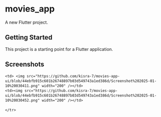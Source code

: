 # movies_app

A new Flutter project.

## Getting Started

This project is a starting point for a Flutter application.

## Screenshots
<table>


    <td> <img src="https://github.com/kisra-7/movies-app-ui/blob/44ebfb915c601b26748897b03d549743a1ed386d/Screenshot%202025-01-10%20030411.png" width="200" /></td>
    <td><img src="https://github.com/kisra-7/movies-app-ui/blob/44ebfb915c601b26748897b03d549743a1ed386d/Screenshot%202025-01-10%20030452.png" width="200" /></td>
   
    </tr>




</table>
